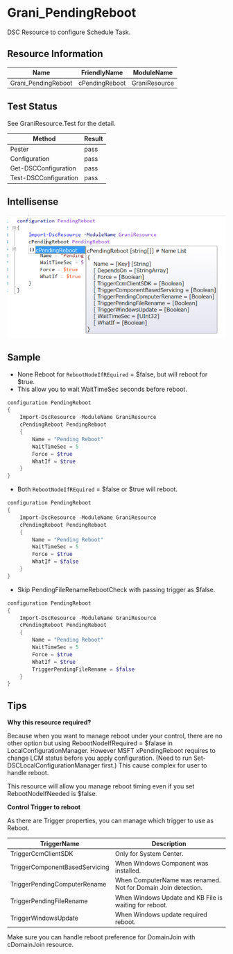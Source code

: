 Grani_PendingReboot
============

DSC Resource to configure Schedule Task.

Resource Information
----

Name | FriendlyName | ModuleName 
-----|-----|-----
Grani_PendingReboot | cPendingReboot | GraniResource

Test Status
----

See GraniResource.Test for the detail.

Method | Result
----|----
Pester| pass
Configuration| pass
Get-DSCConfiguration| pass
Test-DSCConfiguration| pass

Intellisense
----

![](cPendingReboot.png)

Sample
----

- None Reboot for ```RebootNodeIfREquired``` = $false, but will reboot for $true.
- This allow you to wait WaitTimeSec seconds before reboot.

```powershell
configuration PendingReboot
{
    Import-DscResource -ModuleName GraniResource
    cPendingReboot PendingReboot
    {
        Name = "Pending Reboot"
        WaitTimeSec = 5
        Force = $true
        WhatIf = $true
    }
}
```

- Both ```RebootNodeIfREquired``` = $false or $true will reboot.

```powershell
configuration PendingReboot
{
    Import-DscResource -ModuleName GraniResource
    cPendingReboot PendingReboot
    {
        Name = "Pending Reboot"
        WaitTimeSec = 5
        Force = $true
        WhatIf = $false
    }
}
```

- Skip PendingFileRenameRebootCheck with passing trigger as $false.

```powershell
configuration PendingReboot
{
    Import-DscResource -ModuleName GraniResource
    cPendingReboot PendingReboot
    {
        Name = "Pending Reboot"
        WaitTimeSec = 5
        Force = $true
        WhatIf = $true
        TriggerPendingFileRename = $false
    }
}
```

Tips
----

**Why this resource required?**

Because when you want to manage reboot under your control, there are no other option but using RebootNodeIfRequired = $falase in LocalConfigurationManager. However MSFT xPendingReboot requires to change LCM status before you apply configuration. (Need to run Set-DSCLocalConfigurationManager first.) This cause complex for user to handle reboot.

This resource will allow you manage reboot timing even if you set RebootNodeIfNeeded is $false.

**Control Trigger to reboot**

As there are Trigger properties, you can manage which trigger to use as Reboot.

TriggerName | Description
----|----
TriggerCcmClientSDK | Only for System Center.
TriggerComponentBasedServicing | When Windows Component was installed.
TriggerPendingComputerRename | When ComputerName was renamed. Not for Domain Join detection.
TriggerPendingFileRename | When Windows Update and KB File is waiting for reboot.
TriggerWindowsUpdate | When Windows update required reboot.

Make sure you can handle reboot preference for DomainJoin with cDomainJoin resource.